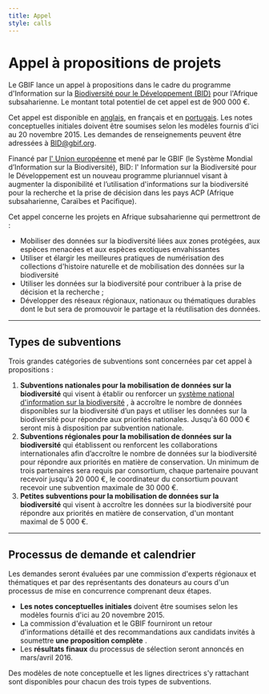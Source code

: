 ```yaml
---
title: Appel
style: calls
---
```

# Appel à propositions de projets

Le GBIF lance un appel à propositions dans le cadre du programme d'Information sur la [Biodiversité pour le Développement (BID)](http://gbif.org/bid) pour l'Afrique subsaharienne. Le montant total potentiel de  cet appel est de 900 000 €.

Cet appel est disponible en [anglais](#en), en français et en [portugais](#pt). Les notes conceptuelles initiales doivent être soumises selon les modèles fournis d'ici au 20 novembre 2015. Les demandes de renseignements peuvent être adressées à BID@gbif.org.

Financé par [l' Union européenne](http://europa.eu) et mené par le GBIF (le Système Mondial d’Information sur la Biodiversité), BID: l' Information sur la Biodiversité pour le Développement est un nouveau programme pluriannuel visant à augmenter la disponibilité et l’utilisation d'informations sur la biodiversité pour la recherche et la prise de décision dans les pays ACP (Afrique subsaharienne, Caraïbes et Pacifique).

Cet appel concerne les projets en Afrique subsaharienne qui permettront de :

+ Mobiliser des données sur la biodiversité liées aux zones protégées, aux espèces menacées et aux espèces exotiques envahissantes
+ Utiliser et élargir les meilleures pratiques de numérisation des collections d'histoire naturelle et de mobilisation des données sur la biodiversité
+ Utiliser les données sur la biodiversité pour contribuer à la prise de décision et la recherche ;
+ Développer des réseaux régionaux, nationaux ou thématiques durables dont le but sera de promouvoir le partage et la réutilisation des données.

-----------

## Types de subventions

Trois grandes catégories de subventions sont concernées par cet appel à propositions :

1. **Subventions nationales pour la mobilisation de données sur la biodiversité** qui visent à établir ou renforcer un [système national d'information sur la biodiversité](http://www.gbif.org/resource/82147) , à accroître le nombre de données disponibles sur la biodiversité d’un pays et utiliser les données sur la biodiversité pour répondre aux priorités nationales. Jusqu'à 60 000 € seront mis à disposition par subvention nationale.
2. **Subventions régionales pour la mobilisation de données sur la biodiversité** qui établissent ou renforcent les collaborations internationales afin d’accroître le nombre de données sur la biodiversité pour répondre aux priorités en matière de conservation. Un minimum de trois partenaires sera requis par consortium, chaque partenaire pouvant recevoir jusqu'à 20 000 €, le coordinateur du consortium pouvant recevoir une subvention maximale de 30 000 €.
3. **Petites subventions pour la mobilisation de données sur la biodiversité** qui visent à accroître les données sur la biodiversité pour répondre aux priorités en matière de conservation, d'un montant maximal de 5 000 €.

-----------

## Processus de demande et calendrier

Les demandes seront évaluées par une commission d'experts régionaux et thématiques et par des représentants des donateurs au cours d'un processus de mise en concurrence comprenant deux étapes.

+ **Les notes conceptuelles initiales** doivent être soumises selon les modèles fournis d'ici au 20 novembre 2015.
+ La commission d'évaluation et le GBIF fourniront un retour d'informations détaillé et des recommandations aux candidats invités à soumettre **une proposition complète** .
+ Les **résultats finaux** du processus de sélection seront annoncés en mars/avril 2016.

Des modèles de note conceptuelle et les lignes directrices s'y rattachant sont disponibles pour chacun des trois types de subventions.